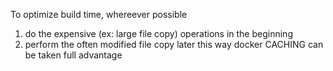 To optimize build time, whereever possible
1) do the expensive (ex: large file copy) operations in the beginning
2) perform the often modified file copy later
this way docker CACHING can be taken full advantage


